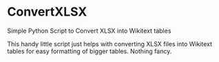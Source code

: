 # ConvertXLSX
Simple Python Script to Convert XLSX into Wikitext tables

This handy little script just helps with converting XLSX files into Wikitext tables for easy formatting of bigger tables. Nothing fancy. 
